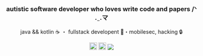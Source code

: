 <div align="center">
  <h3>autistic software developer who loves write code and papers /ᐠ .   ̫ .マ </h3>
  <p>java && kotlin ☕️ ・ fullstack developent 📱・mobilesec, hacking 🔒</p>
  <a href="https://www.linkedin.com/in/xssrae" target="_blank">
    <img src="https://img.shields.io/static/v1?message=LinkedIn&logo=linkedin&label=&color=0077B5&logoColor=white&labelColor=&style=for-the-badge" height="20" alt="linkedin logo"/></a>
  <img src="https://img.shields.io/static/v1?message=xssrae&logo=discord&label=&color=7289DA&logoColor=white&labelColor=&style=for-the-badge" height="20" alt="discord logo"/>
  <a href="https://github.com/xssrae">
    <img src="https://img.shields.io/github/followers/xssrae?label=follow&style=social">
  </a>
</div>


